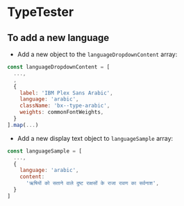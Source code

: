 # TypeTester

## To add a new language

* Add a new object to the `languageDropdownContent` array:

```javascript
const languageDropdownContent = [ 
  ..., 
  ,
  {
    label: 'IBM Plex Sans Arabic',
    language: 'arabic', 
    className: 'bx--type-arabic',
    weights: commonFontWeights,
  }
].map(...)
```

* Add a new display text object to `languageSample` array:

```javascript
const languageSample = [
  ...,
  {
    language: 'arabic',
    content:
      'ऋषियों को सताने वाले दुष्ट राक्षसों के राजा रावण का सर्वनाश',
  }
]
```
